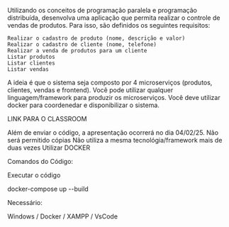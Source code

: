 Utilizando os conceitos de programação paralela e programação distribuída, desenvolva uma aplicação que permita realizar o controle de vendas de produtos. Para isso, são definidos os seguintes requisitos:

    Realizar o cadastro de produto (nome, descrição e valor)
    Realizar o cadastro de cliente (nome, telefone)
    Realizar a venda de produtos para um cliente
    Listar produtos
    Listar clientes
    Listar vendas

A ideia é que o sistema seja composto por 4 microserviços (produtos, clientes, vendas e frontend). Você pode utilizar qualquer linguagem/framework para produzir os microserviços. Você deve utilizar docker para coordenedar e disponibilizar o sistema.

LINK PARA O CLASSROOM

Além de enviar o código, a apresentação ocorrerá no dia 04/02/25.
Não será permitido cópias
Não utiliza a mesma tecnológia/framework mais de duas vezes
Utilizar DOCKER

Comandos do Código:

Executar o código

docker-compose up --build

Necessário:

Windows / Docker / XAMPP / VsCode